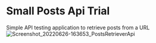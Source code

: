 # Small Posts Api Trial
Simple API testing application to retrieve posts from a URL 
![Screenshot_20220626-163653_PostsRetrieverApi](https://user-images.githubusercontent.com/104642512/175816829-8a2574cb-8ccb-4552-83c5-3e00f168a88e.jpg)
